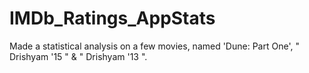 # IMDb_Ratings_AppStats
Made a statistical analysis on a few movies, named 'Dune: Part One', " Drishyam '15 " &amp; " Drishyam '13 ".
